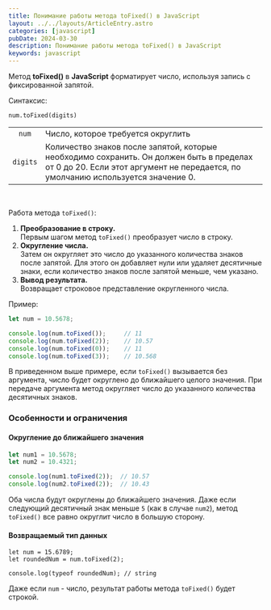 ```yaml
---
title: Понимание работы метода toFixed() в JavaScript
layout: ../../layouts/ArticleEntry.astro
categories: [javascript]
pubDate: 2024-03-30
description: Понимание работы метода toFixed() в JavaScript
keywords: javascript
---
```


Метод **toFixed()** в **JavaScript** форматирует число, используя запись с фиксированной запятой.

Синтаксис:

```javascipt
num.toFixed(digits)
```

<table align="center" style="width:100%">
	<tbody>
		<tr>
			<td style="text-align: center;"><code>num</code></td>
			<td>Число, которое требуется округлить</td>
		</tr>
		<tr>
			<td style="text-align: center;"><code>digits</code></td>
			<td>Количество знаков после запятой, которые необходимо сохранить. Он должен быть в пределах от 0 до 20. Если этот аргумент не передается, по умолчанию используется значение 0.</td>
		</tr>
	</tbody>
</table>

<br>

Работа метода `toFixed()`:

1. **Преобразование в строку.**   
Первым шагом метод `toFixed()` преобразует число в строку.
2. **Округление числа.**   
Затем он округляет это число до указанного количества знаков после запятой. Для этого он добавляет нули или удаляет десятичные знаки, если количество знаков после запятой меньше, чем указано.
3. **Вывод результата.**   
Возвращает строковое представление округленного числа.

Пример:

```javascript
let num = 10.5678;

console.log(num.toFixed());     // 11
console.log(num.toFixed(2));    // 10.57
console.log(num.toFixed(0));    // 11
console.log(num.toFixed(3));    // 10.568
```

В приведенном выше примере, если `toFixed()` вызывается без аргумента, число будет округлено до ближайшего целого значения. При передаче аргумента метод округляет число до указанного количества десятичных знаков.

### Особенности и ограничения

#### Округление до ближайшего значения

```javascript
let num1 = 10.5678;
let num2 = 10.4321;

console.log(num1.toFixed(2));  // 10.57
console.log(num2.toFixed(2));  // 10.43
```

Оба числа будут округлены до ближайшего значения. Даже если следующий десятичный знак меньше `5` (как в случае `num2`), метод `toFixed()` все равно округлит число в большую сторону.

#### Возвращаемый тип данных

```
let num = 15.6789;
let roundedNum = num.toFixed(2);

console.log(typeof roundedNum); // string
```

Даже если `num` - число, результат работы метода `toFixed()` будет строкой.